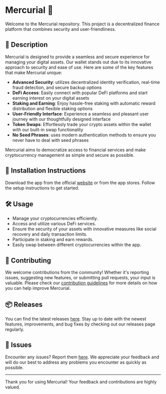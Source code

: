 
# Mercurial 🚀

Welcome to the Mercurial repository. This project is a decentralized finance platform that combines security and user-friendliness.

## 📜 Description

Mercurial is designed to provide a seamless and secure experience for managing your digital assets. Our wallet stands out due to its innovative approach to security and ease of use. Here are some of the key features that make Mercurial unique:

- **Advanced Security**: utilizes decentralized identity verification, real-time fraud detection, and secure backup options
- **DeFi Access**: Easily connect with popular DeFi platforms and start earning interest on your digital assets
- **Staking and Earning**: Enjoy hassle-free staking with automatic reward distribution and flexible staking options
- **User-Friendly Interface**: Experience a seamless and pleasant user journey with our thoughtfully designed interface
- **Token Swaps**: Effortlessly trade your crypto assets within the wallet with our built-in swap functionality
- **No Seed Phrases**: uses modern authentication methods to ensure you never have to deal with seed phrases

Mercurial aims to democratize access to financial services and make cryptocurrency management as simple and secure as possible.

## 🚀 Installation Instructions

Download the app from the official [website](https://www.example.com) or from the app stores. Follow the setup instructions to get started.

## 🛠️ Usage

- Manage your cryptocurrencies efficiently.
- Access and utilize various DeFi services.
- Ensure the security of your assets with innovative measures like social recovery and daily transaction limits.
- Participate in staking and earn rewards.
- Easily swap between different cryptocurrencies within the app.

## 🤝 Contributing

We welcome contributions from the community! Whether it's reporting issues, suggesting new features, or submitting pull requests, your input is valuable. Please check our [contribution guidelines](../../contributing) for more details on how you can help improve Mercurial.

## 📦 Releases

You can find the latest releases [here](../../releases). Stay up to date with the newest features, improvements, and bug fixes by checking out our releases page regularly.

## 🐛 Issues

Encounter any issues? Report them [here](../../issues). We appreciate your feedback and will do our best to address any problems you encounter as quickly as possible.

---

Thank you for using Mercurial! Your feedback and contributions are highly valued.
